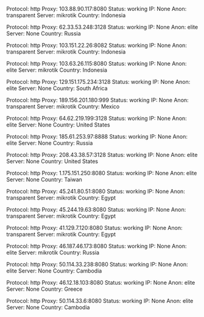 Protocol: http
Proxy: 103.88.90.117:8080
Status: working
IP: None
Anon: transparent
Server: mikrotik
Country: Indonesia

Protocol: http
Proxy: 62.33.53.248:3128
Status: working
IP: None
Anon: elite
Server: None
Country: Russia

Protocol: http
Proxy: 103.151.22.26:8082
Status: working
IP: None
Anon: transparent
Server: mikrotik
Country: Indonesia

Protocol: http
Proxy: 103.63.26.115:8080
Status: working
IP: None
Anon: elite
Server: mikrotik
Country: Indonesia

Protocol: http
Proxy: 129.151.175.234:3128
Status: working
IP: None
Anon: elite
Server: None
Country: South Africa

Protocol: http
Proxy: 189.156.201.180:999
Status: working
IP: None
Anon: transparent
Server: mikrotik
Country: Mexico

Protocol: http
Proxy: 64.62.219.199:3128
Status: working
IP: None
Anon: elite
Server: None
Country: United States

Protocol: http
Proxy: 185.61.253.97:8888
Status: working
IP: None
Anon: elite
Server: None
Country: Russia

Protocol: http
Proxy: 208.43.38.57:3128
Status: working
IP: None
Anon: elite
Server: None
Country: United States

Protocol: http
Proxy: 1.175.151.250:8080
Status: working
IP: None
Anon: elite
Server: None
Country: Taiwan

Protocol: http
Proxy: 45.241.80.51:8080
Status: working
IP: None
Anon: transparent
Server: mikrotik
Country: Egypt

Protocol: http
Proxy: 45.244.19.63:8080
Status: working
IP: None
Anon: transparent
Server: mikrotik
Country: Egypt

Protocol: http
Proxy: 41.129.7.120:8080
Status: working
IP: None
Anon: transparent
Server: mikrotik
Country: Egypt

Protocol: http
Proxy: 46.187.46.173:8080
Status: working
IP: None
Anon: elite
Server: mikrotik
Country: Russia

Protocol: http
Proxy: 50.114.33.238:8080
Status: working
IP: None
Anon: elite
Server: None
Country: Cambodia

Protocol: http
Proxy: 46.12.18.103:8080
Status: working
IP: None
Anon: elite
Server: None
Country: Greece

Protocol: http
Proxy: 50.114.33.6:8080
Status: working
IP: None
Anon: elite
Server: None
Country: Cambodia

